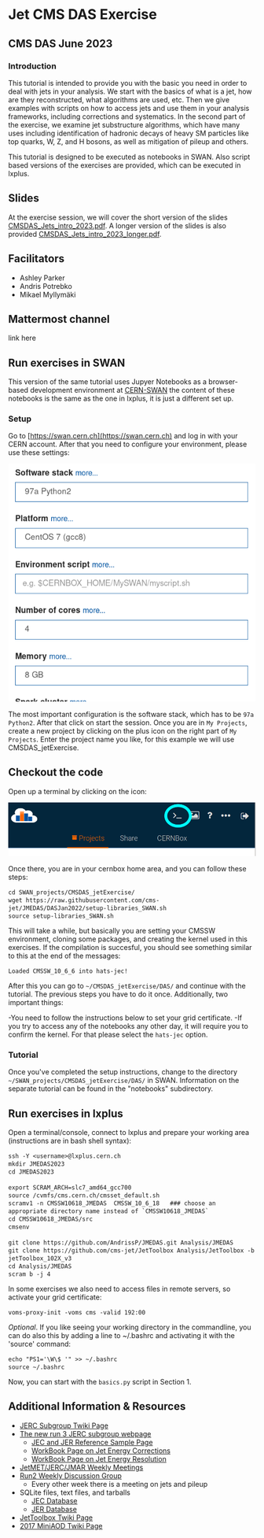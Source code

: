 # Jet CMS DAS Exercise

## CMS DAS June  2023
  
### Introduction
This tutorial is intended to provide you with the basic you need in order to deal with jets in your analysis. We start with the basics of what is a jet, how are they reconstructed, what algorithms are used, etc. Then we give examples with scripts on how to access jets and use them in your analysis frameworks, including corrections and systematics. In the second part of the exercise, we examine jet substructure algorithms, which have many uses including identification of hadronic decays of heavy SM particles like top quarks, W, Z, and H bosons, as well as mitigation of pileup and others.

This tutorial is designed to be executed as notebooks in SWAN. Also script based versions of the
exercises are provided, which can be executed in lxplus.

## Slides
At the exercise session, we will cover the short version of the slides [CMSDAS_Jets_intro_2023.pdf](https://twiki.cern.ch/twiki/pub/CMS/SWGuideCMSDataAnalysisSchoolLPC2023JetExercise/CMSDAS_Jets_intro_2023.pdf).
A longer version of the slides is also provided [CMSDAS_Jets_intro_2023_longer.pdf](https://docs.google.com/presentation/d/1TKgKRX_BV885NoKyxCdbFZKEjYn_IG5TDsZp9IYgPQk/edit#slide=id.p1).


## Facilitators
- Ashley Parker
- Andris Potrebko
- Mikael Myllymäki

## Mattermost channel
link here

## Run exercises in SWAN
This version of the same tutorial uses Jupyer Notebooks as a browser-based development environment at [CERN-SWAN](https://swan.cern.ch/) the content of these notebooks is the same as the one in lxplus, it is just a different set up.

### Setup
Go to [https://swan.cern.ch](https://swan.cern.ch) and log in with your CERN account. After that you need to configure your environment, please use these settings:

![add image](images/SWAN_configenv.png)

The most important configuration is the software stack, which has to be ```97a Python2```. After that click on start the session.
Once you are in ```My Projects```, create a new project by clicking on the plus icon on the right part of ```My Projects```. Enter the project name you like, for this example we will use CMSDAS_jetExercise.

## Checkout the code
Open up a terminal by clicking on the icon:

![add image](images/SWAN_terminal.png)

Once there, you are in your cernbox home area, and you can follow these steps:

```
cd SWAN_projects/CMSDAS_jetExercise/
wget https://raw.githubusercontent.com/cms-jet/JMEDAS/DASJan2022/setup-libraries_SWAN.sh
source setup-libraries_SWAN.sh 
```
This will take a while, but basically you are setting your CMSSW environment, cloning some packages, and creating the kernel used in this exercises. If the compilation is succesful, you should see something similar to this at the end of the messages:

```
Loaded CMSSW_10_6_6 into hats-jec!
```

After this you can go to ```~/CMSDAS_jetExercise/DAS/``` and continue with the tutorial. 
The previous steps you have to do it once. Additionally, two important things:

-You need to follow the instructions below to set your grid certificate.
-If you try to access any of the notebooks any other day, it will require you to confirm the kernel. For that please select the ```hats-jec``` option.

### Tutorial
Once you've completed the setup instructions, change to the directory ```~/SWAN_projects/CMSDAS_jetExercise/DAS/``` in SWAN. Information on the separate tutorial can be found in the "notebooks" subdirectory.


## Run exercises in lxplus

Open a terminal/console, connect to lxplus and prepare your working area (instructions are in bash shell syntax):

```
ssh -Y <username>@lxplus.cern.ch
mkdir JMEDAS2023
cd JMEDAS2023

export SCRAM_ARCH=slc7_amd64_gcc700
source /cvmfs/cms.cern.ch/cmsset_default.sh
scramv1 -n CMSSW10618_JMEDAS  CMSSW_10_6_18   ### choose an appropriate directory name instead of `CMSSW10618_JMEDAS`
cd CMSSW10618_JMEDAS/src
cmsenv

git clone https://github.com/AndrissP/JMEDAS.git Analysis/JMEDAS
git clone https://github.com/cms-jet/JetToolbox Analysis/JetToolbox -b jetToolbox_102X_v3
cd Analysis/JMEDAS
scram b -j 4
```

In some exercises we also need to access files in remote servers, so activate your grid certificate:
```
voms-proxy-init -voms cms -valid 192:00
```

_Optional_. If you like seeing your working directory in the commandline, you can do also this by adding a line to ~/.bashrc and activating it with the 'source' command:

```
echo "PS1='\W\$ '" >> ~/.bashrc
source ~/.bashrc
```

Now, you can start with the `basics.py` script in Section 1.

## Additional Information & Resources

  - [JERC Subgroup Twiki Page](https://twiki.cern.ch/twiki/bin/view/CMS/JetEnergyScale)
  - [The new run 3 JERC subgroup webpage](https://cms-jerc.web.cern.ch/)
    - [JEC and JER Reference Sample Page](https://twiki.cern.ch/twiki/bin/view/CMS/JERCReference)
    - [WorkBook Page on Jet Energy Corrections](https://twiki.cern.ch/twiki/bin/view/CMSPublic/WorkBookJetEnergyCorrections?redirectedfrom=CMS.WorkBookJetEnergyCorrections)
    - [WorkBook Page on Jet Energy Resolution](https://twiki.cern.ch/twiki/bin/view/CMSPublic/WorkBookJetEnergyResolution)
  - [JetMET/JERC/JMAR Weekly Meetings](https://indico.cern.ch/categoryDisplay.py?categId=1308)
  - [Run2 Weekly Discussion Group](https://indico.cern.ch/category/7082/)
    - Every other week there is a meeting on jets and pileup
  - SQLite files, text files, and tarballs
    - [JEC Database](https://github.com/cms-jet/JECDatabase)
    - [JER Database](https://github.com/cms-jet/JRDatabase)
  - [JetToolbox Twiki Page](https://twiki.cern.ch/twiki/bin/view/CMS/JetToolbox)
  - [2017 MiniAOD Twiki Page](https://twiki.cern.ch/twiki/bin/view/CMSPublic/WorkBookMiniAOD2017)
